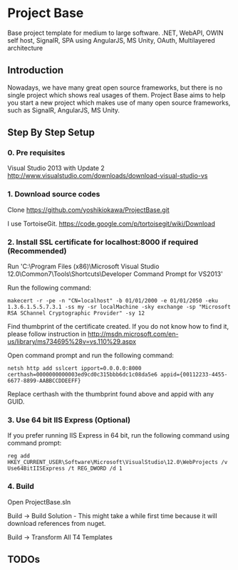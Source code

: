 Project Base
===========

Base project template for medium to large software. .NET, WebAPI, OWIN self host, SignalR, SPA using AngularJS, MS Unity, OAuth, Multilayered architecture

## Introduction

Nowadays, we have many great open source frameworks, but there is no single project which shows real usages of them.
Project Base aims to help you start a new project which makes use of many open source frameworks, such as SignalR, AngularJS, MS Unity.

## Step By Step Setup

### 0. Pre requisites

Visual Studio 2013 with Update 2 http://www.visualstudio.com/downloads/download-visual-studio-vs

### 1. Download source codes

Clone https://github.com/yoshikiokawa/ProjectBase.git

I use TortoiseGit. https://code.google.com/p/tortoisegit/wiki/Download

### 2. Install SSL certificate for localhost:8000 if required (Recommended)

Run 'C:\Program Files (x86)\Microsoft Visual Studio 12.0\Common7\Tools\Shortcuts\Developer Command Prompt for VS2013'

Run the following command:
```
makecert -r -pe -n "CN=localhost" -b 01/01/2000 -e 01/01/2050 -eku 1.3.6.1.5.5.7.3.1 -ss my -sr localMachine -sky exchange -sp "Microsoft RSA SChannel Cryptographic Provider" -sy 12
```
Find thumbprint of the certificate created. If you do not know how to find it, please follow instruction in http://msdn.microsoft.com/en-us/library/ms734695%28v=vs.110%29.aspx

Open command prompt and run the following command:
```
netsh http add sslcert ipport=0.0.0.0:8000 certhash=0000000000003ed9cd0c315bbb6dc1c08da5e6 appid={00112233-4455-6677-8899-AABBCCDDEEFF} 
```
Replace certhash with the thumbprint found above and appid with any GUID.

### 3. Use 64 bit IIS Express (Optional)

If you prefer running IIS Express in 64 bit, run the following command using command prompt:
```
reg add HKEY_CURRENT_USER\Software\Microsoft\VisualStudio\12.0\WebProjects /v Use64BitIISExpress /t REG_DWORD /d 1
```

### 4. Build

Open ProjectBase.sln

Build -> Build Solution - This might take a while first time because it will download references from nuget.

Build -> Transform All T4 Templates

## TODOs


